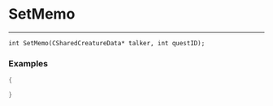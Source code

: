 # SetMemo
---
```
int SetMemo(CSharedCreatureData* talker, int questID);
```

### Examples
```cpp - C++
{

}
```
